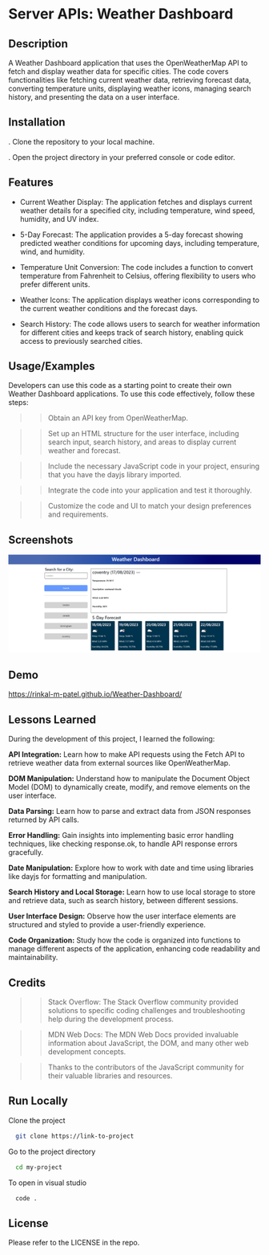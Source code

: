 
# Server APIs: Weather Dashboard



## Description

A Weather Dashboard application that uses the OpenWeatherMap API to fetch and display weather data for specific cities. The code covers functionalities like fetching current weather data, retrieving forecast data, converting temperature units, displaying weather icons, managing search history, and presenting the data on a user interface.

## Installation

. Clone the repository to your local machine.

. Open the project directory in your preferred console or code editor.
    
## Features

- Current Weather Display: The application fetches and displays current weather details for a specified city, including temperature, wind speed, humidity, and UV index.

- 5-Day Forecast: The application provides a 5-day forecast showing predicted weather conditions for upcoming days, including temperature, wind, and humidity.

- Temperature Unit Conversion: The code includes a function to convert temperature from Fahrenheit to Celsius, offering flexibility to users who prefer different units.

- Weather Icons: The application displays weather icons corresponding to the current weather conditions and the forecast days.

- Search History: The code allows users to search for weather information for different cities and keeps track of search history, enabling quick access to previously searched cities.









## Usage/Examples

Developers can use this code as a starting point to create their own Weather Dashboard applications. To use this code effectively, follow these steps:

>> Obtain an API key from OpenWeatherMap.

>> Set up an HTML structure for the user interface, including search input, search history, and areas to display current weather and forecast.

>> Include the necessary JavaScript code in your project, ensuring that you have the dayjs library imported.

>> Integrate the code into your application and test it thoroughly.

>> Customize the code and UI to match your design preferences and requirements.


## Screenshots

![Weather Dashboard](./assets/demo.png)



## Demo

https://rinkal-m-patel.github.io/Weather-Dashboard/


## Lessons Learned

During the development of this project, I learned the following:

**API Integration:** Learn how to make API requests using the Fetch API to retrieve weather data from external sources like OpenWeatherMap.

**DOM Manipulation:** Understand how to manipulate the Document Object Model (DOM) to dynamically create, modify, and remove elements on the user interface.

**Data Parsing:** Learn how to parse and extract data from JSON responses returned by API calls.

**Error Handling:** Gain insights into implementing basic error handling techniques, like checking response.ok, to handle API response errors gracefully.

**Date Manipulation:** Explore how to work with date and time using libraries like dayjs for formatting and manipulation.

**Search History and Local Storage:** Learn how to use local storage to store and retrieve data, such as search history, between different sessions.

**User Interface Design:** Observe how the user interface elements are structured and styled to provide a user-friendly experience.

**Code Organization:** Study how the code is organized into functions to manage different aspects of the application, enhancing code readability and maintainability.



## Credits

>> Stack Overflow: The Stack Overflow community provided solutions to specific coding challenges and troubleshooting help during the development process.

>> MDN Web Docs: The MDN Web Docs provided invaluable information about JavaScript, the DOM, and many other web development concepts.

 >>Thanks to the contributors of the JavaScript community for their valuable libraries and resources.




## Run Locally

Clone the project

```bash
  git clone https://link-to-project
```

Go to the project directory

```bash
  cd my-project
```

To open in visual studio

```bash
  code .
```



## License

Please refer to the LICENSE in the repo.

